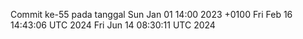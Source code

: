 Commit ke-55 pada tanggal Sun Jan 01 14:00 2023 +0100
Fri Feb 16 14:43:06 UTC 2024
Fri Jun 14 08:30:11 UTC 2024
